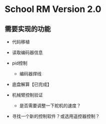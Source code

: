 # School RM Version 2.0
## 需要实现的功能
- 代码移植
- 读取编码器信息
- pid控制
  - 编码器焊线
- 底盘解算【已完成】

- 机械臂控制验证
  - 是否需要调整一下舵机的速度？

- 寻找一个新的控制软件？或选用遥控器控制？

## 